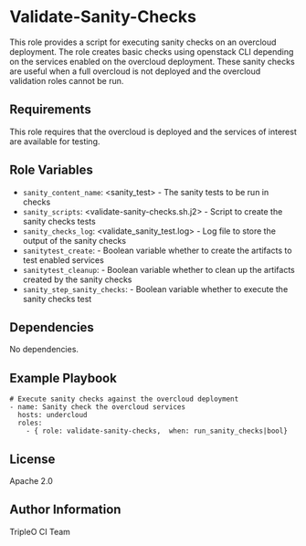 Validate-Sanity-Checks
======================

This role provides a script for executing sanity checks on an overcloud
deployment. The role creates basic checks using openstack CLI depending
on the services enabled on the overcloud deployment. These sanity checks
are useful when a full overcloud is not deployed and the overcloud
validation roles cannot be run.

Requirements
------------

This role requires that the overcloud is deployed and the services of interest
are available for testing.

Role Variables
--------------

* `sanity_content_name`: <sanity_test> - The sanity tests to be run in checks
* `sanity_scripts`: <validate-sanity-checks.sh.j2> - Script to create the sanity checks tests
* `sanity_checks_log`: <validate_sanity_test.log> - Log file to store the output of the sanity checks
* `sanitytest_create`: <true> - Boolean variable whether to create the artifacts to test enabled services
* `sanitytest_cleanup`: <true> - Boolean variable whether to clean up the artifacts created by the sanity checks
* `sanity_step_sanity_checks`: <true> - Boolean variable whether to execute the sanity checks test

Dependencies
------------

No dependencies.

Example Playbook
----------------

    # Execute sanity checks against the overcloud deployment
    - name: Sanity check the overcloud services
      hosts: undercloud
      roles:
        - { role: validate-sanity-checks,  when: run_sanity_checks|bool}

License
-------

Apache 2.0

Author Information
------------------

TripleO CI Team


